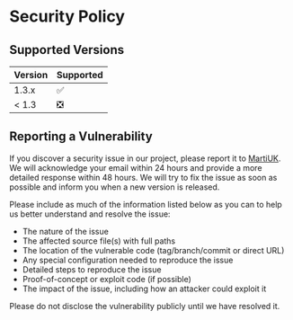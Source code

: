 # Security Policy

## Supported Versions

| Version | Supported          |
| ------- | ------------------ |
| 1.3.x   | :white_check_mark: |
| < 1.3   | ❎ |

## Reporting a Vulnerability

If you discover a security issue in our project, please report it to [MartiUK](https://github.com/MartiUK). We will acknowledge your email within 24 hours and provide a more detailed response within 48 hours. We will try to fix the issue as soon as possible and inform you when a new version is released.

Please include as much of the information listed below as you can to help us better understand and resolve the issue:

- The nature of the issue
- The affected source file(s) with full paths
- The location of the vulnerable code (tag/branch/commit or direct URL)
- Any special configuration needed to reproduce the issue
- Detailed steps to reproduce the issue
- Proof-of-concept or exploit code (if possible)
- The impact of the issue, including how an attacker could exploit it

Please do not disclose the vulnerability publicly until we have resolved it.
